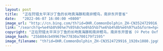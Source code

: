 ```yaml
---
layout: post
title:  "正在狩猎太平洋沙丁鱼的长吻真海豚和南非鲣鸟，南非东开普省"
date:   "2022-06-07 16:00:00 +0800"
image_url: "http://cn.bing.com/th?id=OHR.CommonDolphin_ZH-CN3524729916_1920x1080.jpg&rf=LaDigue_1920x1080.jpg&pid=hp"
link: "/search?q=%e4%b8%96%e7%95%8c%e6%b5%b7%e6%b4%8b%e6%97%a5&form=hpcapt&mkt=zh-cn"
copyright: "正在狩猎太平洋沙丁鱼的长吻真海豚和南非鲣鸟，南非东开普省 (© Pete Oxford/Minden Pictures)"
image_hash: "25b884cb499679e77830a700179f1595"
image_filename: "th?id=OHR.CommonDolphin_ZH-CN3524729916_1920x1080.jpg&rf=LaDigue_1920x1080.jpg&pid=hp"
---
```

